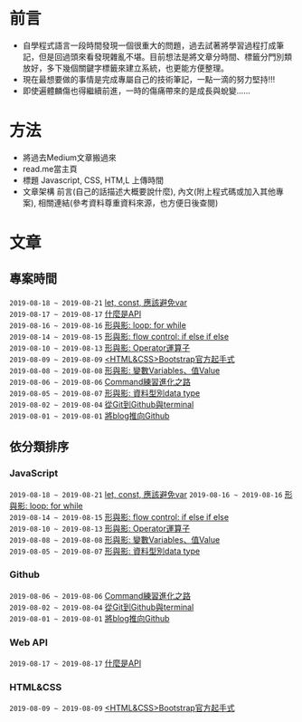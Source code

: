 # 前言
+ 自學程式語言一段時間發現一個很重大的問題，過去試著將學習過程打成筆記，但是回過頭來看發現雜亂不堪。目前想法是將文章分時間、標籤分門別類放好，多下幾個關鍵字標籤來建立系統，也更能方便整理。
+ 現在最想要做的事情是完成專屬自己的技術筆記，一點一滴的努力堅持!!!
+ 即使遍體麟傷也得繼續前進，一時的傷痛帶來的是成長與蛻變......

# 方法
+ 將過去Medium文章搬過來
+ read.me當主頁
+ 標題 Javascript, CSS, HTM,L 上傳時間
+ 文章架構 前言(自己的話描述大概要說什麼), 內文(附上程式碼或加入其他專案), 相關連結(參考資料尊重資料來源，也方便日後查閱)

# 文章

## 專案時間
`2019-08-18 ~ 2019-08-21`  [<Javascript>let, const, 應該避免var](https://github.com/alexgitpage/blog/issues/11)   
`2019-08-17 ~ 2019-08-17`  [<Web API>什麼是API](https://github.com/alexgitpage/blog/issues/10)   
`2019-08-16 ~ 2019-08-16`  [<Javascript>形與影: loop: for while](https://github.com/alexgitpage/blog/issues/9)  
`2019-08-14 ~ 2019-08-15`  [<Javascript>形與影: flow control: if else if else](https://github.com/alexgitpage/blog/issues/8)  
`2019-08-10 ~ 2019-08-13`  [<Javascript>形與影: Operator運算子](https://github.com/alexgitpage/blog/issues/7)  
`2019-08-09 ~ 2019-08-09`  [<HTML&CSS>Bootstrap官方起手式](https://github.com/alexgitpage/blog/issues/6)  
`2019-08-08 ~ 2019-08-08`  [<Javascript>形與影: 變數Variables、值Value](https://github.com/alexgitpage/blog/issues/5)  
`2019-08-06 ~ 2019-08-06`  [<Github>Command練習進化之路](https://github.com/alexgitpage/blog/issues/4)  
`2019-08-05 ~ 2019-08-07`  [<Javascript>形與影: 資料型別data type](https://github.com/alexgitpage/blog/issues/3)   
`2019-08-02 ~ 2019-08-04`  [<Github>從Git到Github與terminal](https://github.com/alexgitpage/blog/issues/2)   
`2019-08-01 ~ 2019-08-01`  [<Github>將blog推向Github](https://github.com/alexgitpage/blog/issues/1)   

## 依分類排序

### JavaScript
`2019-08-18 ~ 2019-08-21`  [<Javascript>let, const, 應該避免var](https://github.com/alexgitpage/blog/issues/11) 
`2019-08-16 ~ 2019-08-16`  [<Javascript>形與影: loop: for while](https://github.com/alexgitpage/blog/issues/9)  
`2019-08-14 ~ 2019-08-15`  [<Javascript>形與影: flow control: if else if else](https://github.com/alexgitpage/blog/issues/8)  
`2019-08-10 ~ 2019-08-13`  [<Javascript>形與影: Operator運算子](https://github.com/alexgitpage/blog/issues/7)  
`2019-08-08 ~ 2019-08-08`  [<Javascript>形與影: 變數Variables、值Value](https://github.com/alexgitpage/blog/issues/5)  
`2019-08-05 ~ 2019-08-07`  [<Javascript>形與影: 資料型別data type](https://github.com/alexgitpage/blog/issues/3)  

### Github
`2019-08-06 ~ 2019-08-06`  [<Github>Command練習進化之路](https://github.com/alexgitpage/blog/issues/4)  
`2019-08-02 ~ 2019-08-04`  [<Github>從Git到Github與terminal](https://github.com/alexgitpage/blog/issues/2)    
`2019-08-01 ~ 2019-08-01`  [<Github>將blog推向Github](https://github.com/alexgitpage/blog/issues/1)  

### Web API
`2019-08-17 ~ 2019-08-17`  [<Web API>什麼是API](https://github.com/alexgitpage/blog/issues/10)   

### HTML&CSS
`2019-08-09 ~ 2019-08-09`  [<HTML&CSS>Bootstrap官方起手式](https://github.com/alexgitpage/blog/issues/6)  

